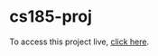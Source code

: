# cs185-proj

To access this project live, [click here](https://michellemnguyen.github.io/cs185-proj/index.html).